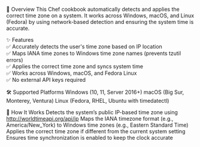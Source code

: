 📌 Overview
This Chef cookbook automatically detects and applies the correct time zone on a system. It works across Windows, macOS, and Linux (Fedora) by using network-based detection and ensuring the system time is accurate.

✨ Features
<br />
✅ Accurately detects the user's time zone based on IP location
<br />
✅ Maps IANA time zones to Windows time zone names (prevents tzutil errors)
<br />
✅ Applies the correct time zone and syncs system time
<br />
✅ Works across Windows, macOS, and Fedora Linux
<br />
✅ No external API keys required
<br />

🛠 Supported Platforms
Windows (10, 11, Server 2016+)
macOS (Big Sur, Monterey, Ventura)
Linux (Fedora, RHEL, Ubuntu with timedatectl)

📜 How It Works
Detects the system’s public IP-based time zone using http://worldtimeapi.org/api/ip
Maps the IANA timezone format (e.g., America/New_York) to Windows time zones (e.g., Eastern Standard Time)
Applies the correct time zone if different from the current system setting
Ensures time synchronization is enabled to keep the clock accurate
